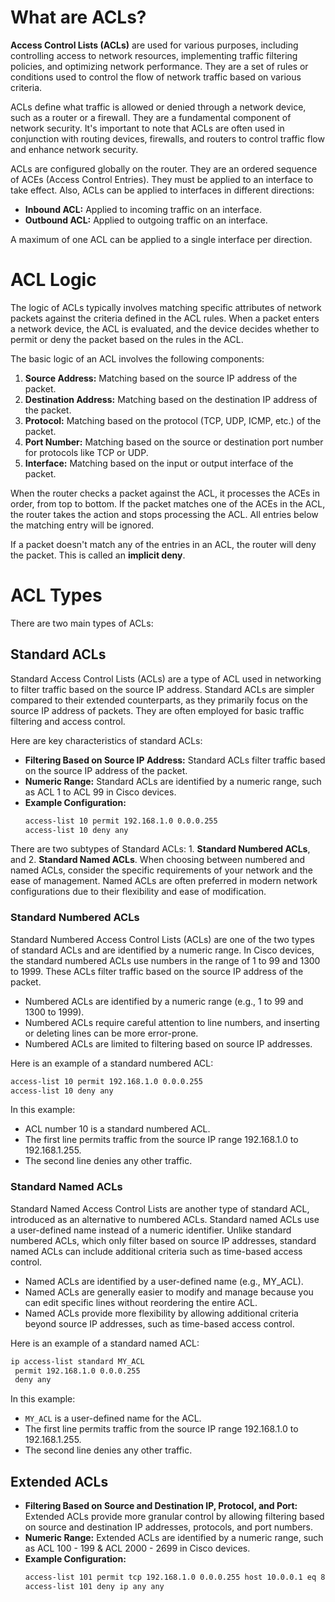# What are ACLs?
**Access Control Lists (ACLs)** are used for various purposes, including controlling access to network resources, implementing traffic filtering policies, and optimizing network performance. They are a set of rules or conditions used to control the flow of network traffic based on various criteria. 

ACLs define what traffic is allowed or denied through a network device, such as a router or a firewall. They are a fundamental component of network security. It's important to note that ACLs are often used in conjunction with routing devices, firewalls, and routers to control traffic flow and enhance network security.

ACLs are configured globally on the router. They are an ordered sequence of ACEs (Access Control Entries). They must be applied to an interface to take effect. Also, ACLs can be applied to interfaces in different directions:

- **Inbound ACL:** Applied to incoming traffic on an interface.
- **Outbound ACL:** Applied to outgoing traffic on an interface.

A maximum of one ACL can be applied to a single interface per direction.

# ACL Logic
The logic of ACLs typically involves matching specific attributes of network packets against the criteria defined in the ACL rules. When a packet enters a network device, the ACL is evaluated, and the device decides whether to permit or deny the packet based on the rules in the ACL.

The basic logic of an ACL involves the following components:

1. **Source Address:** Matching based on the source IP address of the packet.
2. **Destination Address:** Matching based on the destination IP address of the packet.
3. **Protocol:** Matching based on the protocol (TCP, UDP, ICMP, etc.) of the packet.
4. **Port Number:** Matching based on the source or destination port number for protocols like TCP or UDP.
5. **Interface:** Matching based on the input or output interface of the packet.

When the router checks a packet against the ACL, it processes the ACEs in order, from top to bottom. If the packet matches one of the ACEs in the ACL, the router takes the action and stops processing the ACL. All entries below the matching entry will be ignored.

If a packet doesn't match any of the entries in an ACL, the router will deny the packet. This is called an **implicit deny**.

# ACL Types
There are two main types of ACLs:

## Standard ACLs
Standard Access Control Lists (ACLs) are a type of ACL used in networking to filter traffic based on the source IP address. Standard ACLs are simpler compared to their extended counterparts, as they primarily focus on the source IP address of packets. They are often employed for basic traffic filtering and access control. 

Here are key characteristics of standard ACLs:
- **Filtering Based on Source IP Address:** Standard ACLs filter traffic based on the source IP address of the packet.
- **Numeric Range:** Standard ACLs are identified by a numeric range, such as ACL 1 to ACL 99 in Cisco devices.
- **Example Configuration:**
    ```bash
    access-list 10 permit 192.168.1.0 0.0.0.255
    access-list 10 deny any
    ```
There are two subtypes of Standard ACLs: 1. **Standard Numbered ACLs**, and 2. **Standard Named ACLs**. When choosing between numbered and named ACLs, consider the specific requirements of your network and the ease of management. Named ACLs are often preferred in modern network configurations due to their flexibility and ease of modification.

### Standard Numbered ACLs
Standard Numbered Access Control Lists (ACLs) are one of the two types of standard ACLs and are identified by a numeric range. In Cisco devices, the standard numbered ACLs use numbers in the range of 1 to 99 and 1300 to 1999. These ACLs filter traffic based on the source IP address of the packet.
- Numbered ACLs are identified by a numeric range (e.g., 1 to 99 and 1300 to 1999).
- Numbered ACLs require careful attention to line numbers, and inserting or deleting lines can be more error-prone.
- Numbered ACLs are limited to filtering based on source IP addresses.

Here is an example of a standard numbered ACL:

```bash
access-list 10 permit 192.168.1.0 0.0.0.255
access-list 10 deny any
```

In this example:

- ACL number 10 is a standard numbered ACL.
- The first line permits traffic from the source IP range 192.168.1.0 to 192.168.1.255.
- The second line denies any other traffic.

### Standard Named ACLs
Standard Named Access Control Lists are another type of standard ACL, introduced as an alternative to numbered ACLs. Standard named ACLs use a user-defined name instead of a numeric identifier. Unlike standard numbered ACLs, which only filter based on source IP addresses, standard named ACLs can include additional criteria such as time-based access control.
- Named ACLs are identified by a user-defined name (e.g., MY_ACL).
- Named ACLs are generally easier to modify and manage because you can edit specific lines without reordering the entire ACL.
- Named ACLs provide more flexibility by allowing additional criteria beyond source IP addresses, such as time-based access control.

Here is an example of a standard named ACL:

```bash
ip access-list standard MY_ACL
 permit 192.168.1.0 0.0.0.255
 deny any
```

In this example:

- `MY_ACL` is a user-defined name for the ACL.
- The first line permits traffic from the source IP range 192.168.1.0 to 192.168.1.255.
- The second line denies any other traffic.

## Extended ACLs
- **Filtering Based on Source and Destination IP, Protocol, and Port:** Extended ACLs provide more granular control by allowing filtering based on source and destination IP addresses, protocols, and port numbers.
- **Numeric Range:** Extended ACLs are identified by a numeric range, such as ACL 100 - 199 & ACL 2000 - 2699 in Cisco devices.
- **Example Configuration:**
    ```bash
    access-list 101 permit tcp 192.168.1.0 0.0.0.255 host 10.0.0.1 eq 80
    access-list 101 deny ip any any
    ```

